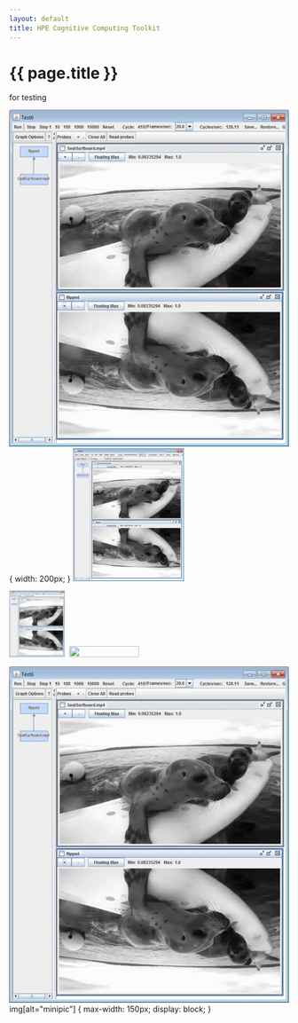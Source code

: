 ```yaml
---
layout: default
title: HPE Cognitive Computing Toolkit
---
```

<h1>{{ page.title }}</h1>


for testing

![](../programmingGuide/img/image12.jpeg) { width: 200px; }
<img src="../programmingGuide/img/image12.jpeg" width="200">

<img src="../programmingGuide/img/image12.jpeg" width="100">

<img width="pixels">

<img src="../programmingGuide/image12.jpg" style="width: 50%; height: 50%"/>

![minipic](../programmingGuide/img/image12.jpeg)
img[alt="minipic"] { 
  max-width:  150px; 
  display: block;
}
